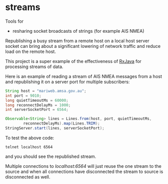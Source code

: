 streams
=============

Tools for 
* resharing socket broadcasts of strings (for example AIS NMEA)

Republishing a busy stream from a remote host on a local host server socket can bring about a significant lowering of network traffic and reduce load on the remote host.

This project is a super example of the effectiveness of [RxJava](https://github.com/ReactiveX/RxJava) for processing streams of data.

Here is an example of reading a stream of AIS NMEA messages from a host and republishing it on a server port for multiple subscribers:

```java
String host = "mariweb.amsa.gov.au";
int port = 9010;
long quietTimeoutMs = 60000;
long reconnectDelayMs = 1000;
int serverSocketPort = 6564;

Observable<String> lines = Lines.from(host, port, quietTimeoutMs,
		reconnectDelayMs).map(Lines.TRIM);
StringServer.start(lines, serverSocketPort);
```

To test the above code:

```telnet localhost 6564```

and you should see the republished stream.

Multiple connections to *localhost:6564* will just reuse the one stream to the source and 
when all connections have disconnected the stream to source is disconnected as well.